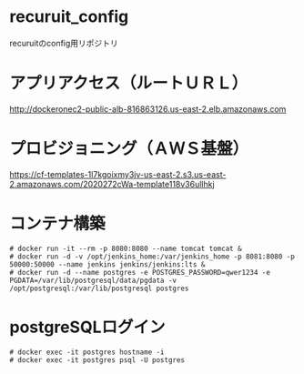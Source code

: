 # recuruit_config

recuruitのconfig用リポジトリ


# アプリアクセス（ルートＵＲＬ）
http://dockeronec2-public-alb-816863126.us-east-2.elb.amazonaws.com

# プロビジョニング（ＡＷＳ基盤）
https://cf-templates-1l7kgoixmy3jv-us-east-2.s3.us-east-2.amazonaws.com/2020272cWa-template118v36ullhkj

# コンテナ構築

```
# docker run -it --rm -p 8080:8080 --name tomcat tomcat &
# docker run -d -v /opt/jenkins_home:/var/jenkins_home -p 8081:8080 -p 50000:50000 --name jenkins jenkins/jenkins:lts &
# docker run -d --name postgres -e POSTGRES_PASSWORD=qwer1234 -e PGDATA=/var/lib/postgresql/data/pgdata -v /opt/postgresql:/var/lib/postgresql postgres
```

# postgreSQLログイン
```
# docker exec -it postgres hostname -i
# docker exec -it postgres psql -U postgres
```